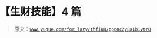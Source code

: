 # 【生财技能】4 篇

> 原文：[`www.yuque.com/for_lazy/thfiu8/pppnc2y8a1b1vtr0`](https://www.yuque.com/for_lazy/thfiu8/pppnc2y8a1b1vtr0)

